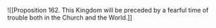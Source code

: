 ![[Proposition 162. This Kingdom will be preceded by a fearful time of trouble both in the Church and the World.]]
